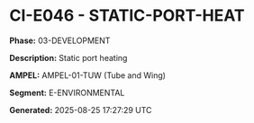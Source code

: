 # CI-E046 - STATIC-PORT-HEAT

**Phase:** 03-DEVELOPMENT

**Description:** Static port heating

**AMPEL:** AMPEL-01-TUW (Tube and Wing)

**Segment:** E-ENVIRONMENTAL

**Generated:** 2025-08-25 17:27:29 UTC
